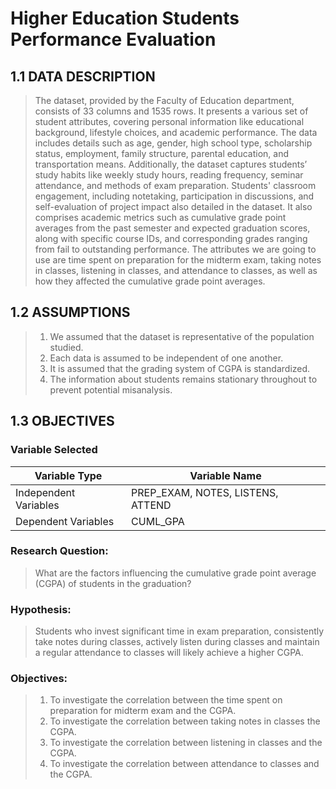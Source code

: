 # Higher Education Students Performance Evaluation

## 1.1	DATA DESCRIPTION
> The dataset, provided by the Faculty of Education department, consists of 33 columns and 1535 rows. It presents a various set of student attributes, covering personal information like educational background, lifestyle choices, and academic performance. The data includes details such as age, gender, high school type, scholarship status, employment, family structure, parental education, and transportation means. Additionally, the dataset captures students’ study habits like weekly study hours, reading frequency, seminar attendance, and methods of exam preparation. Students' classroom engagement, including notetaking, participation in discussions, and self-evaluation of project impact also detailed in the dataset. It also comprises academic metrics such as cumulative grade point averages from the past semester and expected graduation scores, along with specific course IDs, and corresponding grades ranging from fail to outstanding performance. The attributes we are going to use are time spent on preparation for the midterm exam, taking notes in classes, listening in classes, and attendance to classes, as well as how they affected the cumulative grade point averages.


## 1.2	ASSUMPTIONS
> 1.	We assumed that the dataset is representative of the population studied.
> 2.	Each data is assumed to be independent of one another.
> 3.	It is assumed that the grading system of CGPA is standardized.
> 4.	The information about students remains stationary throughout to prevent potential misanalysis. 


## 1.3	OBJECTIVES
### Variable Selected
| Variable Type | Variable Name |
| --- | --- |
| Independent Variables | PREP_EXAM, NOTES, LISTENS, ATTEND |
| Dependent Variables | CUML_GPA |

### Research Question:
> What are the factors influencing the cumulative grade point average (CGPA) of students in the graduation?


### Hypothesis:
> Students who invest significant time in exam preparation, consistently take notes during classes, actively listen during classes and maintain a regular attendance to classes will likely achieve a higher CGPA.


### Objectives:
> 1.	To investigate the correlation between the time spent on preparation for midterm exam and the CGPA.
> 2.	To investigate the correlation between taking notes in classes the CGPA.
> 3.	To investigate the correlation between listening in classes and the CGPA.
> 4.	To investigate the correlation between attendance to classes and the CGPA.
